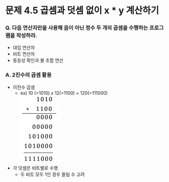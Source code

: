 # 문제 4.5 곱셈과 덧셈 없이 x * y 계산하기
### Q. 다음 연산자만을 사용해 음이 아닌 정수 두 개의 곱셈을 수행하는 프로그램을 작성하라.
* 대입 연산자
* 비트 연산자
* 동등성 확인과 불 조합 연산

### A. 2진수의 곱셈 활용
* 이진수 곱셈
  * ex) 10 (=1010) x 12(=1100) = 120(=111000)  
    ![이진수곱셈](이진수곱셈.png)
* 각 덧셈은 비트별로 수행
  * 두 비트 모두 1인 경우 올림 수 고려

